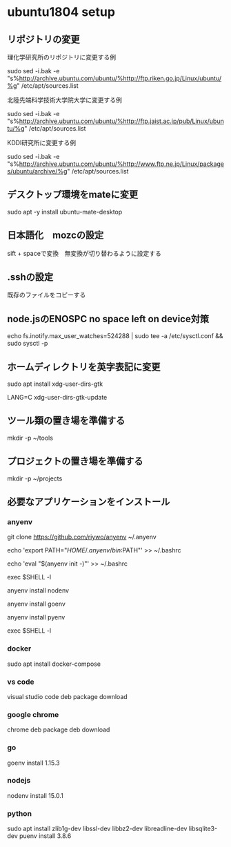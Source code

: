 # ubuntu1804 setup

## リポジトリの変更

理化学研究所のリポジトリに変更する例

sudo sed -i.bak -e "s%http://archive.ubuntu.com/ubuntu/%http://ftp.riken.go.jp/Linux/ubuntu/%g" /etc/apt/sources.list

北陸先端科学技術大学院大学に変更する例

sudo sed -i.bak -e "s%http://archive.ubuntu.com/ubuntu/%http://ftp.jaist.ac.jp/pub/Linux/ubuntu/%g" /etc/apt/sources.list

KDDI研究所に変更する例

sudo sed -i.bak -e "s%http://archive.ubuntu.com/ubuntu/%http://www.ftp.ne.jp/Linux/packages/ubuntu/archive/%g" /etc/apt/sources.list

## デスクトップ環境をmateに変更

sudo apt -y install ubuntu-mate-desktop 

## 日本語化　mozcの設定

sift + spaceで変換　無変換が切り替わるように設定する

## .sshの設定

既存のファイルをコピーする

## node.jsのENOSPC no space left on device対策

echo fs.inotify.max_user_watches=524288 | sudo tee -a /etc/sysctl.conf && sudo sysctl -p

## ホームディレクトリを英字表記に変更

sudo apt install xdg-user-dirs-gtk

LANG=C xdg-user-dirs-gtk-update

## ツール類の置き場を準備する

mkdir -p ~/tools

## プロジェクトの置き場を準備する

mkdir -p ~/projects

## 必要なアプリケーションをインストール

### anyenv
git clone https://github.com/riywo/anyenv ~/.anyenv

echo 'export PATH="$HOME/.anyenv/bin:$PATH"' >> ~/.bashrc

echo 'eval "$(anyenv init -)"' >> ~/.bashrc

exec $SHELL -l

anyenv install nodenv

anyenv install goenv

anyenv install pyenv

exec $SHELL -l

### docker

sudo apt install docker-compose

### vs code
visual studio code deb package download

### google chrome
chrome deb package deb download

### go

goenv install 1.15.3

### nodejs

nodenv install 15.0.1

### python

sudo apt install zlib1g-dev libssl-dev libbz2-dev libreadline-dev libsqlite3-dev
puenv install 3.8.6

